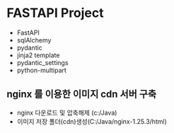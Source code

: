  # FASTAPI Project
 
* FastAPI
* sqlAlchemy
* pydantic
* jinja2 template
* pydantic_settings
* python-multipart




## nginx 를 이용한 이미지 cdn 서버 구축
* nginx 다운로드 및 압축해제 (c:/Java)
* 이미지 저장 폴더(cdn)생성(C:/Java/nginx-1.25.3/html)